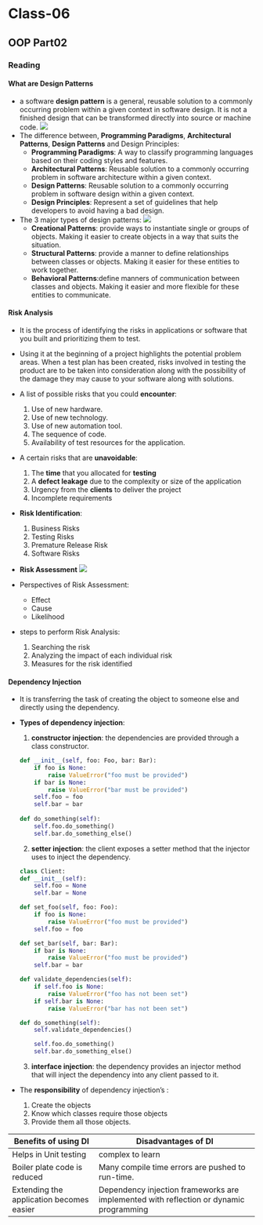 # Class-06
## OOP Part02
### Reading
#### What are Design Patterns
- a software **design pattern** is a general, reusable solution to a commonly occurring problem within a given context in software design. It is not a finished design that can be transformed directly into source or machine code.
![](https://jtmmartins.github.io/2017/11/25/Patterns/designpatterns.jpg)
- The difference between, **Programming Paradigms**, **Architectural Patterns**, **Design Patterns** and Design Principles:
    - **Programming Paradigms**: A way to classify programming languages based on their coding styles and features.
    - **Architectural Patterns**: Reusable solution to a commonly occurring problem in software architecture within a given context. 
    - **Design Patterns**: Reusable solution to a commonly occurring problem in software design within a given context.
    - **Design Principles**: Represent a set of guidelines that help developers to avoid having a bad design.
- The 3 major types of design patterns:
![](https://miro.medium.com/max/720/1*UYaL9INxMRYSvMbZo_Vivw.png)
    - **Creational Patterns**: provide ways to instantiate single or groups of objects. Making it easier to create objects in a way that suits the situation.
    - **Structural Patterns**: provide a manner to define relationships between classes or objects. Making it easier for these entities to work together.
    - **Behavioral Patterns**:define manners of communication between classes and objects. Making it easier and more flexible for these entities to communicate.

#### Risk Analysis
- It is the process of identifying the risks in applications or software that you built and prioritizing them to test.
- Using it at the beginning of a project highlights the potential problem areas. When a test plan has been created, risks involved in testing the product are to be taken into consideration along with the possibility of the damage they may cause to your software along with solutions.
- A list of possible risks that you could **encounter**:
    1. Use of new hardware.
    2. Use of new technology.
    3. Use of new automation tool.
    4. The sequence of code.
    5. Availability of test resources for the application.
- A certain risks that are **unavoidable**:
    1. The **time** that you allocated for **testing**
    2. A **defect leakage** due to the complexity or size of the application
    3. Urgency from the **clients** to deliver the project
    4. Incomplete requirements

- **Risk Identification**:
    1. Business Risks
    2. Testing Risks
    3. Premature Release Risk
    4. Software Risks
- **Risk Assessment**
![](https://d1jnx9ba8s6j9r.cloudfront.net/blog/wp-content/uploads/2019/08/Picture1-528x290.png)

- Perspectives of Risk Assessment:
    - Effect
    - Cause
    - Likelihood

- steps to perform Risk Analysis:
    1. Searching the risk
    2. Analyzing the impact of each individual risk
    3. Measures for the risk identified

#### Dependency Injection
- It is transferring the task of creating the object to someone else and directly using the dependency.
- **Types of dependency injection**:
    1. **constructor injection**: the dependencies are provided through a class constructor.
    ```python class Client:
    def __init__(self, foo: Foo, bar: Bar):
        if foo is None:
            raise ValueError("foo must be provided")
        if bar is None:
            raise ValueError("bar must be provided")
        self.foo = foo
        self.bar = bar
        
    def do_something(self):
        self.foo.do_something()
        self.bar.do_something_else()

    ```
    2. **setter injection**: the client exposes a setter method that the injector uses to inject the dependency.
    ```python 
    class Client:
    def __init__(self):
        self.foo = None
        self.bar = None

    def set_foo(self, foo: Foo):
        if foo is None:
            raise ValueError("foo must be provided")
        self.foo = foo

    def set_bar(self, bar: Bar):
        if bar is None:
            raise ValueError("foo must be provided")
        self.bar = bar

    def validate_dependencies(self):
        if self.foo is None:
            raise ValueError("foo has not been set")
        if self.bar is None:
            raise ValueError("bar has not been set")

    def do_something(self):
        self.validate_dependencies()

        self.foo.do_something()
        self.bar.do_something_else()

    ```

    3. **interface injection**: the dependency provides an injector method that will inject the dependency into any client passed to it. 
- The **responsibility** of dependency injection’s :
    1. Create the objects
    2. Know which classes require those objects
    3. Provide them all those objects. 

| Benefits of using DI  | Disadvantages of DI |
| ------------- | ------------- |
| Helps in Unit testing  |  complex to learn  |
| Boiler plate code is reduced  | Many compile time errors are pushed to run-time. |
| Extending the application becomes easier  | Dependency injection frameworks are implemented with reflection or dynamic programming  |



